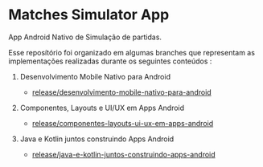 # Matches Simulator App

App Android Nativo de Simulação de partidas.

Esse reposítório foi organizado em algumas branches que representam as implementações realizadas durante os seguintes conteúdos :

1. Desenvolvimento Mobile Nativo para Android
    - [release/desenvolvimento-mobile-nativo-para-android](https://github.com/carlosheds/matches-simulator-app/tree/release/desenvolvimento-mobile-nativo-para-android)

2. Componentes, Layouts e UI/UX em Apps Android
    - [release/componentes-layouts-ui-ux-em-apps-android](https://github.com/carlosheds/matches-simulator-app/tree/release/componentes-layouts-ui-ux-em-apps-android)

3. Java e Kotlin juntos construindo Apps Android
    - [release/java-e-kotlin-juntos-construindo-apps-android](https://github.com/carlosheds/matches-simulator-app/tree/release/java-e-kotlin-juntos-construindo-apps-android)
